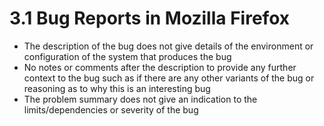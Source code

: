 # 3.1 Bug Reports in Mozilla Firefox

*	The description of the bug does not give details of the environment or configuration of the system that produces the bug
*	No notes or comments after the description to provide any further context to the bug such as if there are any other variants of the bug or reasoning as to why this is an interesting bug
*	The problem summary does not give an indication to the limits/dependencies or severity of the bug
